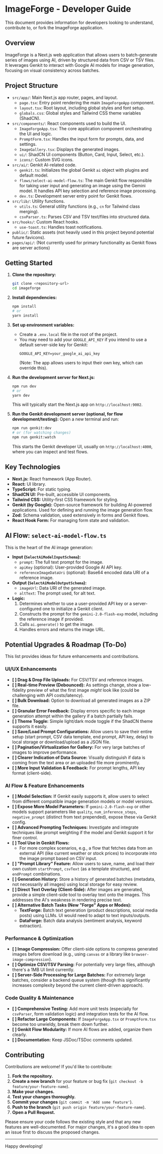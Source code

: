 
# ImageForge - Developer Guide

This document provides information for developers looking to understand, contribute to, or fork the ImageForge application.

## Overview

ImageForge is a Next.js web application that allows users to batch-generate series of images using AI, driven by structured data from CSV or TSV files. It leverages Genkit to interact with Google AI models for image generation, focusing on visual consistency across batches.

## Project Structure

-   `src/app/`: Main Next.js app router, pages, and layout.
    -   `page.tsx`: Entry point rendering the main `ImageForgeApp` component.
    -   `layout.tsx`: Root layout, including global styles and font setup.
    -   `globals.css`: Global styles and Tailwind CSS theme variables (ShadCN).
-   `src/components/`: React components used to build the UI.
    -   `ImageForgeApp.tsx`: The core application component orchestrating the UI and logic.
    -   `PromptForm.tsx`: Handles the input form for prompts, data, and settings.
    -   `ImageGallery.tsx`: Displays the generated images.
    -   `ui/`: ShadCN UI components (Button, Card, Input, Select, etc.).
    -   `icons/`: Custom SVG icons.
-   `src/ai/`: Genkit AI-related code.
    -   `genkit.ts`: Initializes the global Genkit `ai` object with plugins and default model.
    -   `flows/select-ai-model-flow.ts`: The main Genkit flow responsible for taking user input and generating an image using the Gemini model. It handles API key selection and reference image processing.
    -   `dev.ts`: Development server entry point for Genkit flows.
-   `src/lib/`: Utility functions.
    -   `utils.ts`: General utility functions (e.g., `cn` for Tailwind class merging).
    -   `csvParser.ts`: Parses CSV and TSV text/files into structured data.
-   `src/hooks/`: Custom React hooks.
    -   `use-toast.ts`: Handles toast notifications.
-   `public/`: Static assets (not heavily used in this project beyond potential future favicons).
-   `pages/api/`: (Not currently used for primary functionality as Genkit flows are server actions)

## Getting Started

1.  **Clone the repository:**
    ```bash
    git clone <repository-url>
    cd imageforge
    ```
2.  **Install dependencies:**
    ```bash
    npm install
    # or
    yarn install
    ```
3.  **Set up environment variables:**
    *   Create a `.env.local` file in the root of the project.
    *   You may need to add your `GOOGLE_API_KEY` if you intend to use a default server-side key for Genkit:
        ```
        GOOGLE_API_KEY=your_google_ai_api_key
        ```
        (Note: The app allows users to input their own key, which can override this).
4.  **Run the development server for Next.js:**
    ```bash
    npm run dev
    # or
    yarn dev
    ```
    This will typically start the Next.js app on `http://localhost:9002`.

5.  **Run the Genkit development server (optional, for flow development/testing):**
    Open a new terminal and run:
    ```bash
    npm run genkit:dev
    # or (for watching changes)
    npm run genkit:watch
    ```
    This starts the Genkit developer UI, usually on `http://localhost:4000`, where you can inspect and test flows.

## Key Technologies

*   **Next.js:** React framework (App Router).
*   **React:** UI library.
*   **TypeScript:** For static typing.
*   **ShadCN UI:** Pre-built, accessible UI components.
*   **Tailwind CSS:** Utility-first CSS framework for styling.
*   **Genkit (by Google):** Open-source framework for building AI-powered applications. Used for defining and running the image generation flow.
*   **Zod:** Schema validation, used extensively in forms and Genkit flows.
*   **React Hook Form:** For managing form state and validation.

## AI Flow: `select-ai-model-flow.ts`

This is the heart of the AI image generation:

*   **Input (`SelectAiModelInputSchema`):**
    *   `prompt`: The full text prompt for the image.
    *   `apiKey` (optional): User-provided Google AI API key.
    *   `referenceImageDataUri` (optional): Base64 encoded data URI of a reference image.
*   **Output (`SelectAiModelOutputSchema`):**
    *   `imageUrl`: Data URI of the generated image.
    *   `altText`: The prompt used, for alt text.
*   **Logic:**
    1.  Determines whether to use a user-provided API key or a server-configured one to initialize a Genkit client.
    2.  Constructs the prompt for the `gemini-2.0-flash-exp` model, including the reference image if provided.
    3.  Calls `ai.generate()` to get the image.
    4.  Handles errors and returns the image URL.

## Potential Upgrades & Roadmap (To-Do)

This list provides ideas for future enhancements and contributions.

### UI/UX Enhancements

*   **[ ] Drag & Drop File Uploads:** For CSV/TSV and reference images.
*   **[ ] Real-time Preview (Debounced):** As settings change, show a low-fidelity preview of what the first image *might* look like (could be challenging with API costs/latency).
*   **[ ] Bulk Download:** Option to download all generated images as a ZIP file.
*   **[ ] Granular Error Feedback:** Display errors specific to each image generation attempt within the gallery if a batch partially fails.
*   **[ ] Theme Toggle:** Simple light/dark mode toggle if the ShadCN theme supports it easily.
*   **[ ] Save/Load Prompt Configurations:** Allow users to save their entire setup (start prompt, CSV data template, end prompt, API key, delay) to local storage or download/upload as a JSON file.
*   **[ ] Pagination/Virtualization for Gallery:** For very large batches of images to improve performance.
*   **[ ] Clearer Indication of Data Source:** Visually distinguish if data is coming from the text area or an uploaded file more prominently.
*   **[ ] More Input Validation & Feedback:** For prompt lengths, API key format (client-side).

### AI Flow & Feature Enhancements

*   **[ ] Model Selection:** If Genkit easily supports it, allow users to select from different compatible image generation models or model versions.
*   **[ ] Expose More Model Parameters:** If `gemini-2.0-flash-exp` or other models support parameters like `quality`, `num_inference_steps`, `negative_prompt` (distinct from text prepended), expose these via Genkit config.
*   **[ ] Advanced Prompting Techniques:** Investigate and integrate techniques like prompt weighting if the model and Genkit support it for finer control.
*   **[ ] Tool Use in Genkit Flows:**
    *   For more complex scenarios, e.g., a flow that fetches data from an external API (like current weather or stock prices) to incorporate into the image prompt based on CSV input.
*   **[ ] "Prompt Library" Feature:** Allow users to save, name, and load their own custom `startPrompt`, `csvText` (as a template structure), and `endPrompt` combinations.
*   **[ ] Generation History:** Store a history of generated batches (metadata, not necessarily all images) using local storage for easy review.
*   **[ ] Direct Text Overlay (Client-Side):** After images are generated, provide a simple client-side tool to overlay text onto the images. This addresses the AI's weakness in rendering precise text.
*   **[ ] Alternative Batch Tasks (New "Forge" Apps or Modes):**
    *   **TextForge:** Batch text generation (product descriptions, social media posts) using LLMs. UI would need to adapt to text inputs/outputs.
    *   **DataForge:** Batch data analysis (sentiment analysis, keyword extraction).

### Performance & Optimization

*   **[ ] Image Compression:** Offer client-side options to compress generated images before download (e.g., using `canvas` or a library like `browser-image-compression`).
*   **[ ] Optimize CSV/TSV Parsing:** For potentially very large files, although there's a 1MB UI limit currently.
*   **[ ] Server-Side Processing for Large Batches:** For extremely large batches, consider a backend queue system (though this significantly increases complexity beyond the current client-driven approach).

### Code Quality & Maintenance

*   **[ ] Comprehensive Testing:** Add more unit tests (especially for `csvParser`, form validation logic) and integration tests for the AI flow.
*   **[ ] Refactor Large Components:** If `ImageForgeApp.tsx` or `PromptForm.tsx` become too unwieldy, break them down further.
*   **[ ] Genkit Flow Modularity:** If more AI flows are added, organize them clearly.
*   **[ ] Documentation:** Keep JSDoc/TSDoc comments updated.

## Contributing

Contributions are welcome! If you'd like to contribute:

1.  **Fork the repository.**
2.  **Create a new branch** for your feature or bug fix (`git checkout -b feature/your-feature-name`).
3.  **Make your changes.**
4.  **Test your changes thoroughly.**
5.  **Commit your changes** (`git commit -m 'Add some feature'`).
6.  **Push to the branch** (`git push origin feature/your-feature-name`).
7.  **Open a Pull Request.**

Please ensure your code follows the existing style and that any new features are well-documented. For major changes, it's a good idea to open an issue first to discuss the proposed changes.

---

Happy developing!

